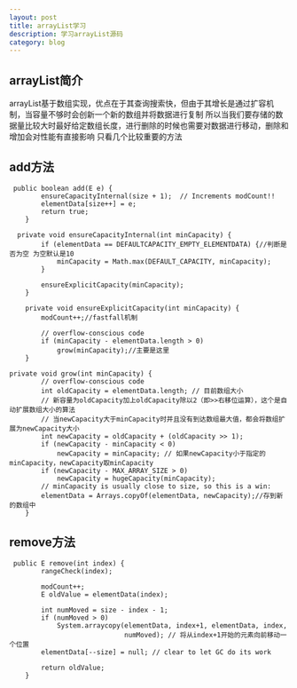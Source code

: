 ```yaml
---
layout: post
title: arrayList学习
description: 学习arrayList源码
category: blog
---
```


arrayList简介
---

arrayList基于数组实现，优点在于其查询搜索快，但由于其增长是通过扩容机制，当容量不够时会创新一个新的数组并将数据进行复制
所以当我们要存储的数据量比较大时最好给定数组长度，进行删除的时候也需要对数据进行移动，删除和增加会对性能有直接影响
只看几个比较重要的方法



add方法
---

	 public boolean add(E e) {
			ensureCapacityInternal(size + 1);  // Increments modCount!!
			elementData[size++] = e;
			return true;
		}

	  private void ensureCapacityInternal(int minCapacity) {
			if (elementData == DEFAULTCAPACITY_EMPTY_ELEMENTDATA) {//判断是否为空 为空默认是10
				minCapacity = Math.max(DEFAULT_CAPACITY, minCapacity);
			}

			ensureExplicitCapacity(minCapacity);
		}

		private void ensureExplicitCapacity(int minCapacity) {
			modCount++;//fastfall机制

			// overflow-conscious code
			if (minCapacity - elementData.length > 0)
				grow(minCapacity);//主要是这里
		}

	private void grow(int minCapacity) {
			// overflow-conscious code
			int oldCapacity = elementData.length; // 目前数组大小
			// 新容量为oldCapacity加上oldCapacity除以2（即>>右移位运算），这个是自动扩展数组大小的算法
			// 当newCapacity大于minCapacity时并且没有到达数组最大值，都会将数组扩展为newCapacity大小
			int newCapacity = oldCapacity + (oldCapacity >> 1);
			if (newCapacity - minCapacity < 0)
				newCapacity = minCapacity; // 如果newCapacity小于指定的minCapacity，newCapacity取minCapacity
			if (newCapacity - MAX_ARRAY_SIZE > 0)
				newCapacity = hugeCapacity(minCapacity);
			// minCapacity is usually close to size, so this is a win:
			elementData = Arrays.copyOf(elementData, newCapacity);//存到新的数组中
		}



remove方法
---


	 public E remove(int index) {
			rangeCheck(index);

			modCount++;
			E oldValue = elementData(index);

			int numMoved = size - index - 1;
			if (numMoved > 0)
				System.arraycopy(elementData, index+1, elementData, index,
								 numMoved); // 将从index+1开始的元素向前移动一个位置
			elementData[--size] = null; // clear to let GC do its work

			return oldValue;
		}


		
		
		


[Mukosame]:    http://sun035.github.io  "Mukosame"
